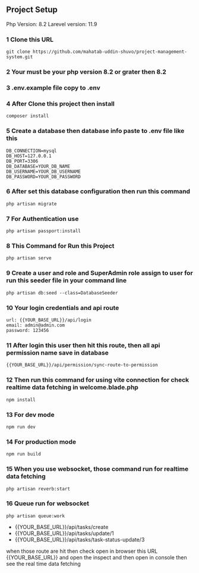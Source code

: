 ## Project Setup
Php Version: 8.2
Larevel version: 11.9 

### 1 Clone this URL
    git clone https://github.com/mahatab-uddin-shuvo/project-management-system.git
### 2 Your must be your php version 8.2 or grater then 8.2
### 3 .env.example file copy to .env 
### 4 After Clone this project then install 
    composer install
### 5 Create a database then database info paste to .env file like this 
    DB_CONNECTION=mysql
    DB_HOST=127.0.0.1
    DB_PORT=3306
    DB_DATABASE=YOUR_DB_NAME
    DB_USERNAME=YOUR_DB_USERNAME
    DB_PASSWORD=YOUR_DB_PASSWORD
    
### 6 After set this database configuration then run this command
    php artisan migrate
    
### 7 For Authentication use
    php artisan passport:install

### 8 This Command for Run this Project
    php artisan serve
    
### 9 Create a user and role and SuperAdmin role assign to user for run this seeder file in your command line
    php artisan db:seed --class=DatabaseSeeder 

### 10 Your login credentials and api route
    url: {{YOUR_BASE_URL}}/api/login
    email: admin@admin.com
    password: 123456
    
### 11 After login this user then hit this route, then all api permission name save in database
    {{YOUR_BASE_URL}}/api/permission/sync-route-to-permission 

### 12 Then run this command for using vite connection for check realtime data fetching in welcome.blade.php
    npm install
    
### 13 For dev mode 
    npm run dev
    
### 14 For production mode 
    npm run build
    
### 15 When you use websocket, those command run for realtime data fetching     
    php artisan reverb:start
    
### 16 Queue run for websocket
    php artisan queue:work

 - {{YOUR_BASE_URL}}/api/tasks/create
 - {{YOUR_BASE_URL}}/api/tasks/update/1
 - {{YOUR_BASE_URL}}/api/tasks/task-status-update/3

when those route are hit then check open in browser this URL {{YOUR_BASE_URL}} and open the inspect and then open in console then see the real time data fetching



    

    




